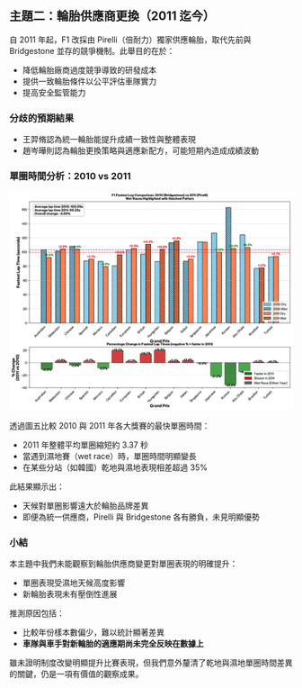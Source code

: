 ## 主題二：輪胎供應商更換（2011 迄今）

自 2011 年起，F1 改採由 Pirelli（倍耐力）獨家供應輪胎，取代先前與 Bridgestone 並存的競爭機制。此舉目的在於：
- 降低輪胎廠商過度競爭導致的研發成本
- 提供一致輪胎條件以公平評估車隊實力
- 提高安全監管能力

### 分歧的預期結果

- 王羿脩認為統一輪胎能提升成績一致性與整體表現
- 趙岑曄則認為輪胎更換策略與適應新配方，可能短期內造成成績波動

### 單圈時間分析：2010 vs 2011

![image](https://github.com/chaoc-0819/F1-Regulatory-Changes-Impact-Analysis/blob/main/%E8%BC%AA%E8%83%8E%E4%BE%9B%E6%87%89%E5%95%86%E6%9B%B4%E6%8F%9B/figures/f1_fastest_lap_comparison.png)

透過圖五比較 2010 與 2011 年各大獎賽的最快單圈時間：
- 2011 年整體平均單圈縮短約 3.37 秒
- 當遇到濕地賽（wet race）時，單圈時間明顯變長
- 在某些分站（如韓國）乾地與濕地表現相差超過 35%

此結果顯示出：
- 天候對單圈影響遠大於輪胎品牌差異
- 即便為統一供應商，Pirelli 與 Bridgestone 各有勝負，未見明顯優勢

### 小結

本主題中我們未能觀察到輪胎供應商變更對單圈表現的明確提升：
- 單圈表現受濕地天候高度影響
- 新輪胎表現未有壓倒性進展

推測原因包括：
- 比較年份樣本數偏少，難以統計顯著差異
- **車隊與車手對新輪胎的適應期尚未完全反映在數據上**

雖未證明制度改變明顯提升比賽表現，但我們意外釐清了乾地與濕地單圈時間差異的關鍵，仍是一項有價值的觀察成果。
